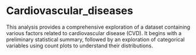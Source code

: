 # Cardiovascular_diseases
This analysis provides a comprehensive exploration of a dataset containing various factors related to cardiovascular disease (CVD). It begins with a preliminary statistical summary, followed by an exploration of categorical variables using count plots to understand their distributions.
